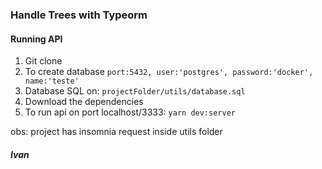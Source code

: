 ### Handle Trees with Typeorm

#### Running API
1. Git clone
2. To create database `port:5432, user:'postgres', password:'docker', name:'teste'`
3. Database SQL on: `projectFolder/utils/database.sql`
3. Download the dependencies
4. To run api on port localhost/3333: `yarn dev:server`

obs: project has insomnia request inside utils folder

##### Ivan
